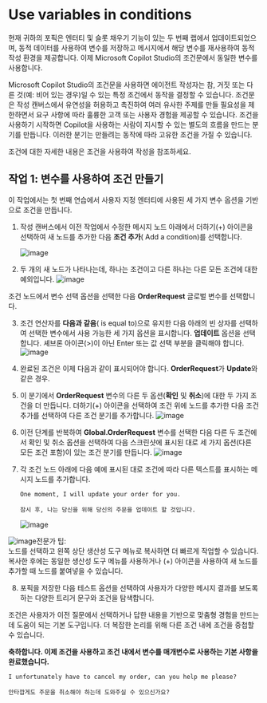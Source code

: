 # Use variables in conditions

현재 귀하의 포픽은 엔터티 및 슬롯 채우기 기능이 있는 두 번째 랩에서 업데이트되었으며, 동적 데이터를 사용하여 변수를 저장하고 메시지에서 해당 변수를 재사용하여 동적 작성 환경을 제공합니다. 이제 Microsoft Copilot Studio의 조건문에서 동일한 변수를 사용합니다.

Microsoft Copilot Studio의 조건문을 사용하면 에이전트 작성자는 참, 거짓 또는 다른 것(예: 비어 있는 경우)일 수 있는 특정 조건에서 동작을 결정할 수 있습니다. 조건문은 작성 캔버스에서 유연성을 허용하고 촉진하여 여러 유사한 주제를 만들 필요성을 제한하면서 요구 사항에 따라 훌륭한 고객 또는 사용자 경험을 제공할 수 있습니다. 조건을 사용하기 시작하면 Copilot을 사용하는 사람이 지시할 수 있는 별도의 흐름을 만드는 분기를 만듭니다. 이러한 분기는 만들려는 동작에 따라 고유한 조건을 가질 수 있습니다.

조건에 대한 자세한 내용은 조건을 사용하여 작성을 참조하세요.

## 작업 1: 변수를 사용하여 조건 만들기

이 작업에서는 첫 번째 연습에서 사용자 지정 엔터티에 사용된 세 가지 변수 옵션을 기반으로 조건을 만듭니다.

1. 작성 캔버스에서 이전 작업에서 수정한 메시지 노드 아래에서 더하기(+) 아이콘을 선택하여 새 노드를 추가한 다음 **조건 추가**( Add a condition)를 선택합니다.
   
   ![image](https://github.com/user-attachments/assets/c6c6e6aa-961c-4057-b229-6e26d8530641)

3. 두 개의 새 노드가 나타나는데, 하나는 조건이고 다른 하나는 다른 모든 조건에 대한 예외입니다.
   ![image](https://github.com/user-attachments/assets/acaeb902-6df6-4738-89e3-37f51cdcde5a)

조건 노드에서 변수 선택 옵션을 선택한 다음 **OrderRequest** 글로벌 변수를 선택합니다.

3. 조건 연산자를 **다음과 같음**( is equal to)으로 유지한 다음 아래의 빈 상자를 선택하여 선택한 변수에서 사용 가능한 세 가지 옵션을 표시합니다. **업데이트** 옵션을 선택합니다. 셰브론 아이콘(>)이 아닌 Enter 또는 값 선택 부분을 클릭해야 합니다.
   ![image](https://github.com/user-attachments/assets/a4a688ee-13f5-44a3-ae77-9ffc060b9904)


4. 완료된 조건은 이제 다음과 같이 표시되어야 합니다. **OrderRequest**가 **Update**와 같은 경우.

5. 이 분기에서 **OrderRequest** 변수의 다른 두 옵션(**확인** 및 **취소**)에 대한 두 가지 조건을 더 만듭니다. 더하기(+) 아이콘을 선택하여 조건 위에 노드를 추가한 다음 조건 추가를 선택하여 다른 조건 분기를 추가합니다.
   ![image](https://github.com/user-attachments/assets/6adfa1f6-810a-41d1-b253-610c7cd5b98f)


6. 이전 단계를 반복하여 **Global.OrderRequest** 변수를 선택한 다음 다른 두 조건에서 확인 및 취소 옵션을 선택하여 다음 스크린샷에 표시된 대로 세 가지 옵션(다른 모든 조건 포함)이 있는 조건 분기를 만듭니다.
   ![image](https://github.com/user-attachments/assets/eb134a40-c975-4758-b8ca-2ea5f5b047d7)

7. 각 조건 노드 아래에 다음 예에 표시된 대로 조건에 따라 다른 텍스트를 표시하는 메시지 노드를 추가합니다.

   ```
   One moment, I will update your order for you.
   ```
   ```
   잠시 후, 나는 당신을 위해 당신의 주문을 업데이트 할 것입니다.
   ```
   ![image](https://github.com/user-attachments/assets/7da90e46-10c7-4b49-8a7f-2639d8c21d94)

![image](https://github.com/user-attachments/assets/0d53b99a-31f7-42fb-886a-7cf157a38d42)전문가 팁:</br>노드를 선택하고 왼쪽 상단 생산성 도구 메뉴로 복사하면 더 빠르게 작업할 수 있습니다. 복사한 후에는 동일한 생산성 도구 메뉴를 사용하거나 (+) 아이콘을 사용하여 새 노드를 추가할 때 노드를 붙여넣을 수 있습니다.

8. 포픽을 저장한 다음 테스트 옵션을 선택하여 사용자가 다양한 메시지 결과를 보도록 하는 다양한 트리거 문구와 조건을 탐색합니다.

조건은 사용자가 이전 질문에서 선택하거나 답한 내용을 기반으로 맞춤형 경험을 만드는 데 도움이 되는 기본 도구입니다. 더 복잡한 논리를 위해 다른 조건 내에 조건을 중첩할 수 있습니다.

**축하합니다. 이제 조건을 사용하고 조건 내에서 변수를 매개변수로 사용하는 기본 사항을 완료했습니다.**

```
I unfortunately have to cancel my order, can you help me please?
```
```
안타깝게도 주문을 취소해야 하는데 도와주실 수 있으신가요?
```













